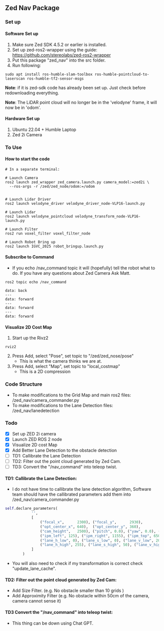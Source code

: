 ## Zed Nav Package
### Set up

#### Software Set up
1. Make sure Zed SDK 4.5.2 or earlier is installed.
2. Set up zed-ros2-wrapper using the guide: https://github.com/stereolabs/zed-ros2-wrapper
3. Put this package "zed_nav" into the src folder. 
4. Run following:
```
sudo apt install ros-humble-slam-toolbox ros-humble-pointcloud-to-laserscan ros-humble-tf2-sensor-msgs
```


<b>Note</b>: if it is zed-sdk code has already been set up. Just check before redownloading everything. 

<b>Note</b>: The LiDAR point cloud will no longer be in the 'velodyne' frame, it will now be in 'odom'.


#### Hardware Set up
1. Ubuntu 22.04 + Humble Laptop
2. Zed 2i Camera
### To Use

#### How to start the code
```
# In a separate terminal:

# Launch Camera
ros2 launch zed_wrapper zed_camera.launch.py camera_model:=zed2i \
  --ros-args -r /zed/zed_node/odom:=/odom


# Launch Lidar Driver
ros2 launch velodyne_driver velodyne_driver_node-VLP16-launch.py

# Launch Lidar
ros2 launch velodyne_pointcloud velodyne_transform_node-VLP16-launch.py

# Launch Filter
ros2 run voxel_filter voxel_filter_node

# Launch Robot Bring up
ros2 launch IGVC_2025 robot_bringup.launch.py
```
#### Subscribe to Command
- If you echo /nav_command topic it will (hopefully) tell the robot what to do. If you have any questions about Zed Camera Ask Matt. 
```
ros2 topic echo /nav_command 

data: back
---
data: forward
---
data: forward
---
data: forward

```
#### Visualize 2D Cost Map
1. Start up the Rivz2
```
rviz2
```
2. Press Add, select "Pose", set topic to "/zed/zed_nose/pose"
    - This is what the camera thinks we are at. 
3. Press Add, select "Map", set topic to "local_costmap"
    - This is a 2D compression 
### Code Structure
- To make modifications to the Grid Map and main ros2 files: /zed_nav/camera_commander.py
- To make modifications to the Lane Detection files: /zed_nav/lanedetection
### Todo 
- [x] Set up ZED 2i camera
- [x] Launch ZED ROS 2 node
- [x] Visualize 2D cost Map
- [x] Add Better Lane Detection to the obstacle detection
- [ ] TD1: Callibrate the Lane Detection
- [ ] TD2: Filter out the point cloud generated by Zed Cam.
- [ ] TD3: Convert the "/nav_command" into teleop twist. 

#### TD1: Callibrate the Lane Detection:
- I do not have time to callibrate the lane detection algorithm, Software team should have the callibrated parameters add them into /zed_nav/camera_commander.py
```python
self.declare_parameters(
            '',
            [
                ("focal_x",      2300), ("focal_y",      2930),
                ("opt_center_x", 640),  ("opt_center_y", 360),
                ("cam_height",   2500), ("pitch", 0.0), ("yaw", 0.0), ("roll", 0.0),
                ("ipm_left", 125), ("ipm_right", 1155), ("ipm_top", 650), ("ipm_bottom", 720),
                ("lane_h_low", 0), ("lane_s_low", 0), ("lane_v_low", 200),
                ("lane_h_high", 255), ("lane_s_high", 50), ("lane_v_high", 255),
            ]
        )
```
- You will also need to check if my transformation is correct check "update_lane_cache".

#### TD2: Filter out the point cloud generated by Zed Cam:
- Add Size Filter. (e.g. No obstacle smaller than 10 grids )
- Add Approximity Filter (e.g. No obstacle within 50cm of the camera, camera cannot sense it)

#### TD3 Convert the "/nav_command" into teleop twist:
- This thing can be down using Chat GPT.